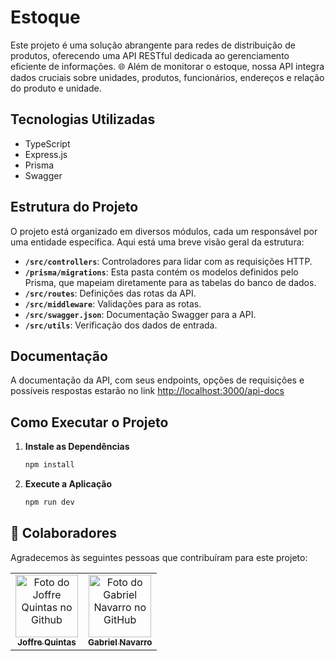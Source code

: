 # Estoque

Este projeto é uma solução abrangente para redes de distribuição de produtos, oferecendo uma API RESTful dedicada ao gerenciamento eficiente de informações. 🌐 Além de monitorar o estoque, nossa API integra dados cruciais sobre unidades, produtos, funcionários, endereços e relação do produto e unidade.

## Tecnologias Utilizadas

- TypeScript
- Express.js
- Prisma
- Swagger

## Estrutura do Projeto

O projeto está organizado em diversos módulos, cada um responsável por uma entidade específica. Aqui está uma breve visão geral da estrutura:

- **`/src/controllers`**: Controladores para lidar com as requisições HTTP.
- **`/prisma/migrations`**:  Esta pasta contém os modelos definidos pelo Prisma, que mapeiam diretamente para as tabelas do banco de dados.
- **`/src/routes`**: Definições das rotas da API.
- **`/src/middleware`**: Validações para as rotas.
- **`/src/swagger.json`**: Documentação Swagger para a API.
- **`/src/utils`**: Verificação dos dados de entrada.

## Documentação

A documentação da API, com seus endpoints, opções de requisições e possíveis respostas estarão no link [http://localhost:3000/api-docs](http://localhost:3000/api-docs)

## Como Executar o Projeto

1. **Instale as Dependências**
   ```bash
   npm install

2. **Execute a Aplicação**
   ```bash
   npm run dev

## 🤝 Colaboradores

Agradecemos às seguintes pessoas que contribuíram para este projeto:

<table>
  <tr>
    <td align="center">
      <a href="https://github.com/joffre-quintas">
        <img src="https://avatars.githubusercontent.com/u/117463401?v=4" width="100px;" alt="Foto do Joffre Quintas no Github"/><br>
        <sub>
          <b>Joffre Quintas</b>
        </sub>
      </a>
    </td>
    <td align="center">
      <a href="https://github.com/Gabpnavarro">
        <img src="https://avatars.githubusercontent.com/u/118223745?v=4" width="100px;" alt="Foto do Gabriel Navarro no GitHub"/><br>
        <sub>
          <b>Gabriel Navarro</b>
        </sub>
      </a>
    </td>
  </tr>
</table>
